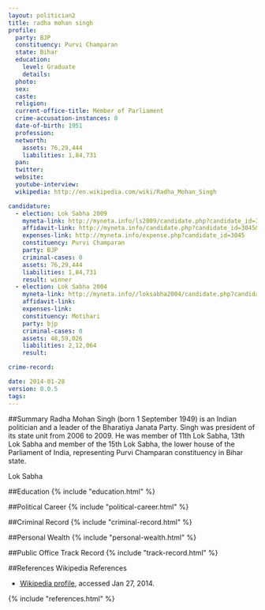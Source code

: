 ```yaml
---
layout: politician2
title: radha mohan singh
profile: 
  party: BJP
  constituency: Purvi Champaran
  state: Bihar
  education: 
    level: Graduate
    details: 
  photo: 
  sex: 
  caste: 
  religion: 
  current-office-title: Member of Parliament
  crime-accusation-instances: 0
  date-of-birth: 1951
  profession: 
  networth: 
    assets: 76,29,444
    liabilities: 1,84,731
  pan: 
  twitter: 
  website: 
  youtube-interview: 
  wikipedia: http://en.wikipedia.com/wiki/Radha_Mohan_Singh

candidature: 
  - election: Lok Sabha 2009
    myneta-link: http://myneta.info/ls2009/candidate.php?candidate_id=3045
    affidavit-link: http://myneta.info/candidate.php?candidate_id=3045&scan=original
    expenses-link: http://myneta.info/expense.php?candidate_id=3045
    constituency: Purvi Champaran 
    party: BJP
    criminal-cases: 0
    assets: 76,29,444
    liabilities: 1,84,731
    result: winner 
  - election: Lok Sabha 2004
    myneta-link: http://myneta.info//loksabha2004/candidate.php?candidate_id=704
    affidavit-link: 
    expenses-link: 
    constituency: Motihari 
    party: bjp
    criminal-cases: 0
    assets: 48,59,026
    liabilities: 2,12,064
    result:  

crime-record: 

date: 2014-01-28
version: 0.0.5
tags: 
---
```

##Summary
Radha Mohan Singh (born 1 September 1949) is an Indian politician and a leader of the Bharatiya Janata Party. Singh was president of its state unit from 2006 to 2009. He was member of 11th Lok Sabha, 13th Lok Sabha and member of the 15th Lok Sabha, the lower house of the Parliament of India, representing Purvi Champaran constituency in Bihar state.

Lok Sabha


##Education
{% include "education.html" %}


##Political Career
{% include "political-career.html" %}


##Criminal Record
{% include "criminal-record.html" %}


##Personal Wealth
{% include "personal-wealth.html" %}


##Public Office Track Record
{% include "track-record.html" %}


##References
Wikipedia References
- [Wikipedia profile]({{page.profile.wikipedia}}), accessed Jan 27, 2014.



{% include "references.html" %}